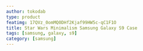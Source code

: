 ```yaml
---
author: tokodab
type: product
featimg: 17QVz_0omMQ0DHf2Kjaf99HW5c-qC1F1O
title: Star Wars Minimalism Samsung Galaxy S9 Case
tags: [samsung, galaxy, s9]
category: [samsung]
---
```

